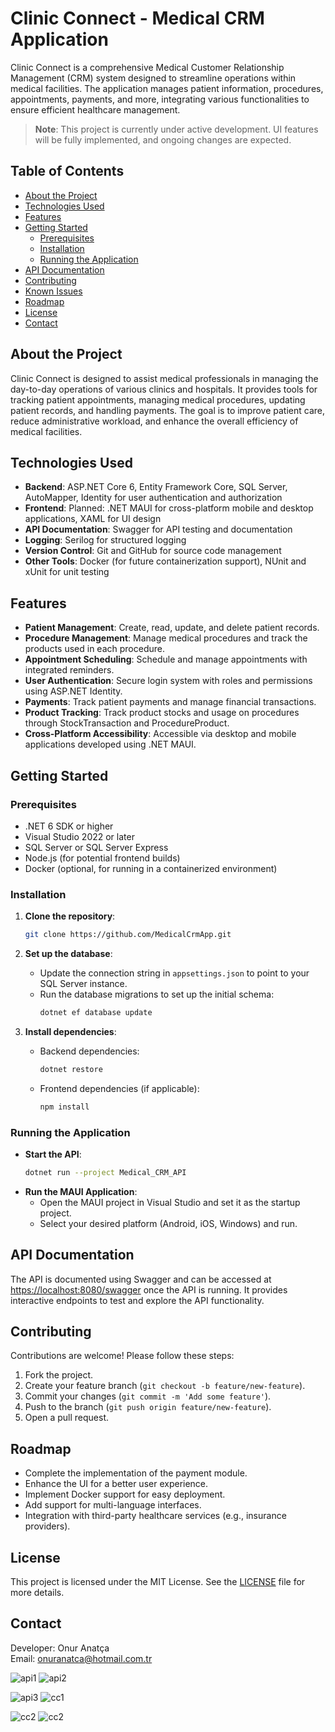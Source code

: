 # Clinic Connect - Medical CRM Application

Clinic Connect is a comprehensive Medical Customer Relationship Management (CRM) system designed to streamline operations within medical facilities. The application manages patient information, procedures, appointments, payments, and more, integrating various functionalities to ensure efficient healthcare management.

> **Note**: This project is currently under active development. UI features will be fully implemented, and ongoing changes are expected.

## Table of Contents

- [About the Project](#about-the-project)
- [Technologies Used](#technologies-used)
- [Features](#features)
- [Getting Started](#getting-started)
  - [Prerequisites](#prerequisites)
  - [Installation](#installation)
  - [Running the Application](#running-the-application)
- [API Documentation](#api-documentation)
- [Contributing](#contributing)
- [Known Issues](#known-issues)
- [Roadmap](#roadmap)
- [License](#license)
- [Contact](#contact)

## About the Project

Clinic Connect is designed to assist medical professionals in managing the day-to-day operations of various clinics and hospitals. It provides tools for tracking patient appointments, managing medical procedures, updating patient records, and handling payments. The goal is to improve patient care, reduce administrative workload, and enhance the overall efficiency of medical facilities.

## Technologies Used

- **Backend**: ASP.NET Core 6, Entity Framework Core, SQL Server, AutoMapper, Identity for user authentication and authorization
- **Frontend**: Planned: .NET MAUI for cross-platform mobile and desktop applications, XAML for UI design
- **API Documentation**: Swagger for API testing and documentation
- **Logging**: Serilog for structured logging
- **Version Control**: Git and GitHub for source code management
- **Other Tools**: Docker (for future containerization support), NUnit and xUnit for unit testing

## Features

- **Patient Management**: Create, read, update, and delete patient records.
- **Procedure Management**: Manage medical procedures and track the products used in each procedure.
- **Appointment Scheduling**: Schedule and manage appointments with integrated reminders.
- **User Authentication**: Secure login system with roles and permissions using ASP.NET Identity.
- **Payments**: Track patient payments and manage financial transactions.
- **Product Tracking**: Track product stocks and usage on procedures through StockTransaction and ProcedureProduct.
- **Cross-Platform Accessibility**: Accessible via desktop and mobile applications developed using .NET MAUI.

## Getting Started

### Prerequisites

- .NET 6 SDK or higher
- Visual Studio 2022 or later
- SQL Server or SQL Server Express
- Node.js (for potential frontend builds)
- Docker (optional, for running in a containerized environment)

### Installation

1. **Clone the repository**:
    ```bash
    git clone https://github.com/MedicalCrmApp.git
    ```

2. **Set up the database**:
    - Update the connection string in `appsettings.json` to point to your SQL Server instance.
    - Run the database migrations to set up the initial schema:
      ```bash
      dotnet ef database update
      ```

3. **Install dependencies**:
    - Backend dependencies:
      ```bash
      dotnet restore
      ```
    - Frontend dependencies (if applicable):
      ```bash
      npm install
      ```

### Running the Application

- **Start the API**:
    ```bash
    dotnet run --project Medical_CRM_API
    ```
- **Run the MAUI Application**:
    - Open the MAUI project in Visual Studio and set it as the startup project.
    - Select your desired platform (Android, iOS, Windows) and run.

## API Documentation

The API is documented using Swagger and can be accessed at [https://localhost:8080/swagger](https://localhost:8080/swagger) once the API is running. It provides interactive endpoints to test and explore the API functionality.

## Contributing

Contributions are welcome! Please follow these steps:

1. Fork the project.
2. Create your feature branch (`git checkout -b feature/new-feature`).
3. Commit your changes (`git commit -m 'Add some feature'`).
4. Push to the branch (`git push origin feature/new-feature`).
5. Open a pull request.

## Roadmap

- Complete the implementation of the payment module.
- Enhance the UI for a better user experience.
- Implement Docker support for easy deployment.
- Add support for multi-language interfaces.
- Integration with third-party healthcare services (e.g., insurance providers).

## License

This project is licensed under the MIT License. See the [LICENSE](LICENSE) file for more details.

## Contact

Developer: Onur Anatça  
Email: [onuranatca@hotmail.com.tr](mailto:onuranatca@hotmail.com.tr)


![api1](https://github.com/user-attachments/assets/7c0a16d2-38c0-48e1-a651-c3bc7cdfbedb) ![api2](https://github.com/user-attachments/assets/47a61e9e-d024-4db3-a6e0-54d4ce26b054)

![api3](https://github.com/user-attachments/assets/662f11a1-c54f-43d7-86f7-777cc1bf5d07) ![cc1](https://github.com/user-attachments/assets/42f8081f-dd7e-4cd3-8b89-c5fe6abc36c3)

![cc2](https://github.com/user-attachments/assets/3f20daf3-32f2-49e3-9c95-3c320dfb384b) ![cc2](https://github.com/user-attachments/assets/3f20daf3-32f2-49e3-9c95-3c320dfb384b)
  

